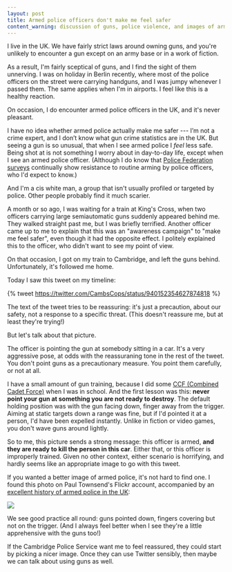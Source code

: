 ```yaml
---
layout: post
title: Armed police officers don't make me feel safer
content_warning: discussion of guns, police violence, and images of armed police.
---
```


I live in the UK.
We have fairly strict laws around owning guns, and you're unlikely to encounter a gun except on an army base or in a work of fiction.

As a result, I'm fairly sceptical of guns, and I find the sight of them unnerving.
I was on holiday in Berlin recently, where most of the police officers on the street were carrying handguns, and I was jumpy whenever I passed them.
The same applies when I'm in airports.
I feel like this is a healthy reaction.

On occasion, I do encounter armed police officers in the UK, and it's never pleasant.

I have no idea whether armed police actually make me safer --- I’m not a crime expert, and I don’t know what gun crime statistics are in the UK.
But seeing a gun is so unusual, that when I see armed police I *feel* less safe.
Being shot at is not something I worry about in day-to-day life, except when I see an armed police officer.
(Although I do know that [Police Federation surveys][survey] continually show resistance to routine arming by police officers, who I'd expect to know.)

[survey]: http://www.polfed.org/newsroom/4954.aspx

And I'm a cis white man, a group that isn't usually profiled or targeted by police.
Other people probably find it much scarier.

A month or so ago, I was waiting for a train at King's Cross, when two officers carrying large semiautomatic guns suddenly appeared behind me.
They walked straight past me, but I was briefly terrified.
Another officer came up to me to explain that this was an "awareness campaign" to "make me feel safer", even though it had the opposite effect.
I politely explained this to the officer, who didn't want to see my point of view.

On that occasion, I got on my train to Cambridge, and left the guns behind.
Unfortunately, it's followed me home.

<!-- summary -->

Today I saw this tweet on my timeline:

{% tweet https://twitter.com/CambsCops/status/940152354627874818 %}

The text of the tweet tries to be reassuring: it's just a precaution, about our safety, not a response to a specific threat.
(This doesn't reassure me, but at least they're trying!)

But let's talk about that picture.

The officer is pointing the gun at somebody sitting in a car.
It's a very aggressive pose, at odds with the reassuraning tone in the rest of the tweet.
You don't point guns as a precautionary measure.
You point them carefully, or not at all.

I have a small amount of gun training, because I did some [CCF (Combined Cadet Force)][ccf] when I was in school.
And the first lesson was this: **never point your gun at something you are not ready to destroy**.
The default holding position was with the gun facing down, finger away from the trigger.
Aiming at static targets down a range was fine, but if I'd pointed it at a person, I'd have been expelled instantly.
Unlike in fiction or video games, you don't wave guns around lightly.

So to me, this picture sends a strong message: this officer is armed, **and they are ready to kill the person in this car**.
Either that, or this officer is improperly trained.
Given no other context, either scenario is horrifying, and hardly seems like an appropriate image to go with this tweet.

If you wanted a better image of armed police, it's not hard to find one.
I found this photo on Paul Townsend's Flickr account, accompanied by an [excellent history of armed police in the UK][flickr]:

![](/images/2017/armed_police.jpg)

We see good practice all round: guns pointed down, fingers covering but not on the trigger.
(And I always feel better when I see they're a little apprehensive with the guns too!)

If the Cambridge Police Service want me to feel reassured, they could start by picking a nicer image.
Once they can use Twitter sensibly, then maybe we can talk about using guns as well.

[ccf]: https://en.wikipedia.org/wiki/Combined_Cadet_Force
[flickr]: https://www.flickr.com/photos/brizzlebornandbred/5742583484
